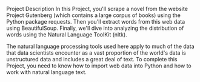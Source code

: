 Project Description
In this Project, you'll scrape a novel from the website Project Gutenberg (which contains a large corpus of books) using the Python package requests. Then you'll extract words from this web data using BeautifulSoup. Finally, we'll dive into analyzing the distribution of words using the Natural Language ToolKit (nltk).

The natural language processing tools used here apply to much of the data that data scientists encounter as a vast proportion of the world's data is unstructured data and includes a great deal of text. To complete this Project, you need to know how to import web data into Python and how to work with natural language text.
